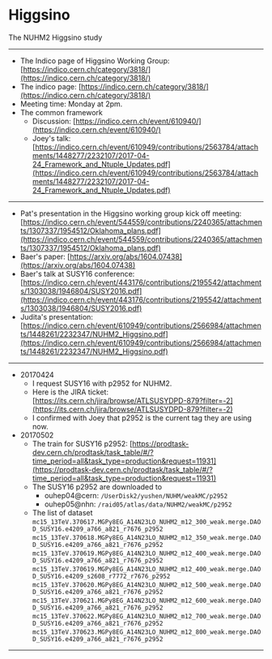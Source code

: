 # Higgsino
The NUHM2 Higgsino study

---

* The Indico page of Higgsino Working Group: 
[https://indico.cern.ch/category/3818/](https://indico.cern.ch/category/3818/)
* The indico page: [https://indico.cern.ch/category/3818/](https://indico.cern.ch/category/3818/)
* Meeting time: Monday at 2pm.
* The common framework
  * Discussion: [https://indico.cern.ch/event/610940/](https://indico.cern.ch/event/610940/)
  * Joey's talk: [https://indico.cern.ch/event/610949/contributions/2563784/attachments/1448277/2232107/2017-04-24_Framework_and_Ntuple_Updates.pdf](https://indico.cern.ch/event/610949/contributions/2563784/attachments/1448277/2232107/2017-04-24_Framework_and_Ntuple_Updates.pdf)
  
---

* Pat's presentation in the Higgsino working group kick off meeting: [https://indico.cern.ch/event/544559/contributions/2240365/attachments/1307337/1954512/Oklahoma_plans.pdf](https://indico.cern.ch/event/544559/contributions/2240365/attachments/1307337/1954512/Oklahoma_plans.pdf)
* Baer's paper: [https://arxiv.org/abs/1604.07438](https://arxiv.org/abs/1604.07438)
* Baer's talk at SUSY16 conference: [https://indico.cern.ch/event/443176/contributions/2195542/attachments/1303038/1946804/SUSY2016.pdf](https://indico.cern.ch/event/443176/contributions/2195542/attachments/1303038/1946804/SUSY2016.pdf)
* Judita's presentation: [https://indico.cern.ch/event/610949/contributions/2566984/attachments/1448261/2232347/NUHM2_Higgsino.pdf](https://indico.cern.ch/event/610949/contributions/2566984/attachments/1448261/2232347/NUHM2_Higgsino.pdf)

---

* 20170424
  * I request SUSY16 with p2952 for NUHM2. 
  * Here is the JIRA ticket:
[https://its.cern.ch/jira/browse/ATLSUSYDPD-879?filter=-2](https://its.cern.ch/jira/browse/ATLSUSYDPD-879?filter=-2)
  * I confirmed with Joey that p2952 is the current tag they are using now.
* 20170502
  * The train for SUSY16 p2952: [https://prodtask-dev.cern.ch/prodtask/task_table/#/?time_period=all&task_type=production&request=11931](https://prodtask-dev.cern.ch/prodtask/task_table/#/?time_period=all&task_type=production&request=11931)
  * The SUSY16 p2952 are downloaded to
    * ouhep04@cern: `/UserDisk2/yushen/NUHM/weakMC/p2952`
    * ouhep05@nhn: `/raid05/atlas/data/NUHM2/weakMC/p2952`
  * The list of dataset
    `mc15_13TeV.370617.MGPy8EG_A14N23LO_NUHM2_m12_300_weak.merge.DAOD_SUSY16.e4209_a766_a821_r7676_p2952`
    `mc15_13TeV.370618.MGPy8EG_A14N23LO_NUHM2_m12_350_weak.merge.DAOD_SUSY16.e4209_a766_a821_r7676_p2952`
    `mc15_13TeV.370619.MGPy8EG_A14N23LO_NUHM2_m12_400_weak.merge.DAOD_SUSY16.e4209_a766_a821_r7676_p2952`
    `mc15_13TeV.370619.MGPy8EG_A14N23LO_NUHM2_m12_400_weak.merge.DAOD_SUSY16.e4209_s2608_r7772_r7676_p2952`
    `mc15_13TeV.370620.MGPy8EG_A14N23LO_NUHM2_m12_500_weak.merge.DAOD_SUSY16.e4209_a766_a821_r7676_p2952`
    `mc15_13TeV.370621.MGPy8EG_A14N23LO_NUHM2_m12_600_weak.merge.DAOD_SUSY16.e4209_a766_a821_r7676_p2952`
    `mc15_13TeV.370622.MGPy8EG_A14N23LO_NUHM2_m12_700_weak.merge.DAOD_SUSY16.e4209_a766_a821_r7676_p2952`
    `mc15_13TeV.370623.MGPy8EG_A14N23LO_NUHM2_m12_800_weak.merge.DAOD_SUSY16.e4209_a766_a821_r7676_p2952`

---
